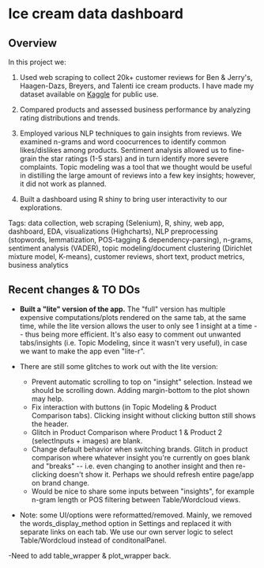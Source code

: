 # Ice cream data dashboard

## Overview
In this project we: 

1. Used web scraping to collect 20k+ customer reviews for Ben & Jerry's, Haagen-Dazs, Breyers, and Talenti ice cream products. I have made my dataset available on [Kaggle](https://www.kaggle.com/tysonpo/ice-cream-dataset) for public use.

2. Compared products and assessed business performance by analyzing rating distributions and trends.

3. Employed various NLP techniques to gain insights from reviews. We examined n-grams and word coocurrences to identify common likes/dislikes among products. Sentiment analysis allowed us to fine-grain the star ratings (1-5 stars) and in turn identify more severe complaints. Topic modeling was a tool that we thought would be useful in distilling the large amount of reviews into a few key insights; however, it did not work as planned.  

4. Built a dashboard using R shiny to bring user interactivity to our explorations.

Tags: data collection, web scraping (Selenium), R, shiny, web app, dashboard, EDA, visualizations (Highcharts), NLP preprocessing (stopwords, lemmatization, POS-tagging & dependency-parsing), n-grams, sentiment analysis (VADER), topic modeling/document clustering (Dirichlet mixture model, K-means), customer reviews, short text, product metrics, business analytics

## Recent changes & TO DOs
- **Built a "lite" version of the app.** The "full" version has multiple expensive computations/plots rendered on the same tab, at the same time, while the lite version allows the user to only see 1 insight at a time -- thus being more efficient. It's also easy to comment out unwanted tabs/insights (i.e. Topic Modeling, since it wasn't very useful), in case we want to make the app even "lite-r".

- There are still some glitches to work out with the lite version:
   - Prevent automatic scrolling to top on "insight" selection. Instead we should be scrolling down. Adding margin-bottom to the plot shown may help.
   - Fix interaction with buttons (in Topic Modeling & Product Comparison tabs). Clicking insight without clicking button still shows the header.
   - Glitch in Product Comparison where Product 1 & Product 2 (selectInputs + images) are blank.
   - Change default behavior when switching brands. Glitch in product comparison where whatever insight you're currently on goes blank and "breaks" -- i.e. even changing to another insight and then re-clicking doesn't show it. Perhaps we should refresh entire page/app on brand change. 
   - Would be nice to share some inputs between "insights", for example n-gram length or POS filtering between Table/Wordcloud views.

- Note: some UI/options were reformatted/removed. Mainly, we removed the words_display_method option in Settings and replaced it with separate links on each tab. We use our own server logic to select Table/Wordcloud instead of conditonalPanel.

-Need to add table_wrapper & plot_wrapper back.